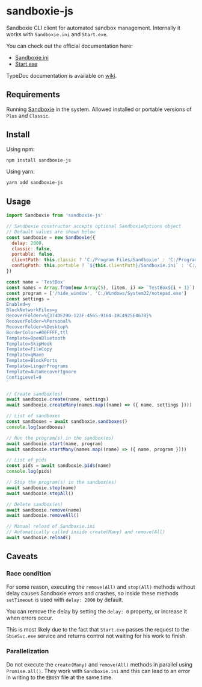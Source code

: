 # sandboxie-js

Sandboxie CLI client for automated sandbox management. Internally it works with `Sandboxie.ini` and `Start.exe`.

You can check out the official documentation here:

- [Sandboxie.ini](https://github.com/sandboxie-plus/sandboxie-docs/blob/main/Content/SandboxieIni.md)
- [Start.exe](https://github.com/sandboxie-plus/sandboxie-docs/blob/main/Content/StartCommandLine.md)

TypeDoc documentation is available on [wiki](https://github.com/vladislav-puzyrev/proxy-string-parser/wiki).

## Requirements

Running [Sandboxie](https://github.com/sandboxie-plus/Sandboxie/releases/latest) in the system. Allowed installed
or portable versions of `Plus` and `Classic`.

## Install

Using npm:

```bash
npm install sandboxie-js
```

Using yarn:

```bash
yarn add sandboxie-js
```

## Usage

```javascript
import Sandboxie from 'sandboxie-js'

// Sandboxie constructor accepts optional SandboxieOptions object
// Default values are shown below
const sandboxie = new Sandboxie({
  delay: 2000,
  classic: false,
  portable: false,
  clientPath: this.classic ? 'C:/Program Files/Sandboxie' : 'C:/Program Files/Sandboxie-Plus',
  configPath: this.portable ? `${this.clientPath}/Sandboxie.ini` : 'C:/Windows/Sandboxie.ini'
})

const name = 'TestBox'
const names = Array.from(new Array(5), (item, i) => `TestBox${i + 1}`)
const program = ['/hide_window', 'C:/Windows/System32/notepad.exe']
const settings = `
Enabled=y
BlockNetworkFiles=y
RecoverFolder=%{374DE290-123F-4565-9164-39C4925E467B}%
RecoverFolder=%Personal%
RecoverFolder=%Desktop%
BorderColor=#00FFFF,ttl
Template=OpenBluetooth
Template=SkipHook
Template=FileCopy
Template=qWave
Template=BlockPorts
Template=LingerPrograms
Template=AutoRecoverIgnore
ConfigLevel=9
`

// Create sandbox(es)
await sandboxie.create(name, settings)
await sandboxie.createMany(names.map((name) => ({ name, settings })))

// List of sandboxes
const sandboxes = await sandboxie.sandboxes()
console.log(sandboxes)

// Run the program(s) in the sandbox(es)
await sandboxie.start(name, program)
await sandboxie.startMany(names.map((name) => ({ name, program })))

// List of pids
const pids = await sandboxie.pids(name)
console.log(pids)

// Stop the program(s) in the sandbox(es)
await sandboxie.stop(name)
await sandboxie.stopAll()

// Delete sandbox(es)
await sandboxie.remove(name)
await sandboxie.removeAll()

// Manual reload of Sandboxie.ini
// Automatically called inside create(Many) and remove(All)
await sandboxie.reload()
```

## Caveats

### Race condition

For some reason, executing the `remove(All)` and `stop(All)` methods without delay causes Sandboxie errors and crashes,
so inside these methods `setTimeout` is used with `delay: 2000` by default.

You can remove the delay by setting the `delay: 0` property, or increase it when errors occur.

This is most likely due to the fact that `Start.exe` passes the request to the `SbieSvc.exe` service and returns control
not waiting for his work to finish.

### Parallelization

Do not execute the `create(Many)` and `remove(All)` methods in parallel using `Promise.all()`. They work
with `Sandboxie.ini` and this can lead to an error in writing to the `EBUSY` file at the same time.
